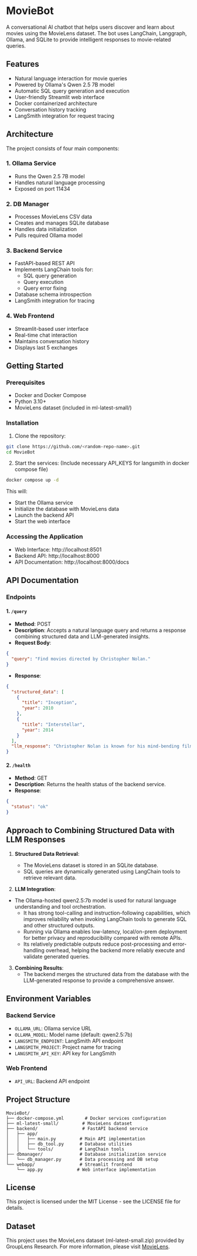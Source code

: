 # MovieBot

A conversational AI chatbot that helps users discover and learn about movies using the MovieLens dataset. The bot uses LangChain, Langgraph, Ollama, and SQLite to provide intelligent responses to movie-related queries.

## Features

- Natural language interaction for movie queries
- Powered by Ollama's Qwen 2.5 7B model
- Automatic SQL query generation and execution
- User-friendly Streamlit web interface
- Docker containerized architecture
- Conversation history tracking
- LangSmith integration for request tracing

## Architecture

The project consists of four main components:

### 1. Ollama Service
- Runs the Qwen 2.5 7B model
- Handles natural language processing
- Exposed on port 11434

### 2. DB Manager
- Processes MovieLens CSV data
- Creates and manages SQLite database
- Handles data initialization
- Pulls required Ollama model

### 3. Backend Service
- FastAPI-based REST API
- Implements LangChain tools for:
  - SQL query generation
  - Query execution
  - Query error fixing
- Database schema introspection
- LangSmith integration for tracing

### 4. Web Frontend
- Streamlit-based user interface
- Real-time chat interaction
- Maintains conversation history
- Displays last 5 exchanges

## Getting Started

### Prerequisites
- Docker and Docker Compose
- Python 3.10+
- MovieLens dataset (included in ml-latest-small/)

### Installation

1. Clone the repository:
```bash
git clone https://github.com/<random-repo-name>.git
cd MovieBot
```

2. Start the services:
(Include necessary API_KEYS for langsmith in docker compose file)
```bash
docker compose up -d
```

This will:
- Start the Ollama service
- Initialize the database with MovieLens data
- Launch the backend API
- Start the web interface

### Accessing the Application

- Web Interface: http://localhost:8501
- Backend API: http://localhost:8000
- API Documentation: http://localhost:8000/docs

## API Documentation

### Endpoints

#### 1. `/query`
- **Method**: POST
- **Description**: Accepts a natural language query and returns a response combining structured data and LLM-generated insights.
- **Request Body**:
```json
{
  "query": "Find movies directed by Christopher Nolan."
}
```
- **Response**:
```json
{
  "structured_data": [
    {
      "title": "Inception",
      "year": 2010
    },
    {
      "title": "Interstellar",
      "year": 2014
    }
  ],
  "llm_response": "Christopher Nolan is known for his mind-bending films."
}
```

#### 2. `/health`
- **Method**: GET
- **Description**: Returns the health status of the backend service.
- **Response**:
```json
{
  "status": "ok"
}
```

## Approach to Combining Structured Data with LLM Responses

1. **Structured Data Retrieval**:
   - The MovieLens dataset is stored in an SQLite database.
   - SQL queries are dynamically generated using LangChain tools to retrieve relevant data.

2. **LLM Integration**:
  - The Ollama-hosted qwen2.5:7b model is used for natural language understanding and tool orchestration.
    - It has strong tool-calling and instruction-following capabilities, which improves reliability when invoking LangChain tools to generate SQL and other structured outputs.
    - Running via Ollama enables low-latency, local/on-prem deployment for better privacy and reproducibility compared with remote APIs.
    - Its relatively predictable outputs reduce post-processing and error-handling overhead, helping the backend more reliably execute and validate generated queries.

3. **Combining Results**:
   - The backend merges the structured data from the database with the LLM-generated response to provide a comprehensive answer.

## Environment Variables

### Backend Service
- `OLLAMA_URL`: Ollama service URL
- `OLLAMA_MODEL`: Model name (default: qwen2.5:7b)
- `LANGSMITH_ENDPOINT`: LangSmith API endpoint
- `LANGSMITH_PROJECT`: Project name for tracing
- `LANGSMITH_API_KEY`: API key for LangSmith

### Web Frontend
- `API_URL`: Backend API endpoint

## Project Structure

```
MovieBot/
├── docker-compose.yml        # Docker services configuration
├── ml-latest-small/         # MovieLens dataset
├── backend/                 # FastAPI backend service
│   ├── app/
│   │   ├── main.py         # Main API implementation
│   │   ├── db_tool.py      # Database utilities
│   │   └── tools/          # LangChain tools
├── dbmanager/              # Database initialization service
│   └── db_manager.py       # Data processing and DB setup
└── webapp/                 # Streamlit frontend
    └── app.py             # Web interface implementation
```

## License

This project is licensed under the MIT License - see the LICENSE file for details.

## Dataset

This project uses the MovieLens dataset (ml-latest-small.zip) provided by GroupLens Research. For more information, please visit [MovieLens](https://grouplens.org/datasets/movielens/).
